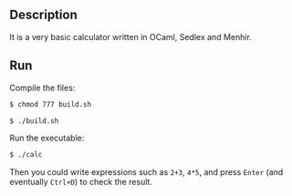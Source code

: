 ## Description

It is a very basic calculator written in OCaml, Sedlex and Menhir.


## Run

Compile the files:

```bash
$ chmod 777 build.sh

$ ./build.sh
```

Run the executable:

```bash
$ ./calc
```

Then you could write expressions such as `2+3`, `4*5`, and press `Enter` (and eventually `Ctrl+D`) to check the result.
